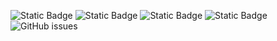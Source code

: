 ![Static Badge](https://img.shields.io/badge/blacklists-61-000000) ![Static Badge](https://img.shields.io/badge/blacklisted-2989361-cc0000) ![Static Badge](https://img.shields.io/badge/whitelisted-2254-00CC00) ![Static Badge](https://img.shields.io/badge/streaming_blacklist-28107-000000) ![GitHub issues](https://img.shields.io/github/issues/fabriziosalmi/blacklists)

